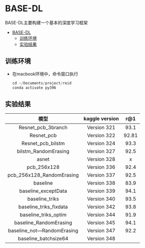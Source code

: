 
# BASE-DL

BASE-DL主要构建一个基本的深度学习框架

- [BASE-DL](#base-dl)
  - [训练环境](#训练环境)
  - [实验结果](#实验结果)


## 训练环境  

- 在macbook环境中，命令窗口执行

    ```python 
    cd ~/Documents/project/reid
    conda activate py396
    ```

## 实验结果

|            模型            | kaggle version |  r@1  |
| :------------------------: | :------------: | :---: |
|     Resnet_pcb_3branch     |  Version 321   | 93.1  |
|         Resnet_pcb         |  Version 322   | 92.81 |
|     Resnet_pcb_bilstm      |  Version 324   | 93.3  |
|    bilstm_RandomErasing    |  Version 327   | 92.5  |
|           asnet            |  Version 328   |   x   |
|        pcb_256x128         |  Version 336   | 92.4  |
| pcb_256x128_RandomErasing  |  Version 337   | 92.5  |
|          baseline          |  Version 338   | 83.9  |
|    baseline_exceptData     |  Version 339   | 94.1  |
|       baseline_triks       |  Version 340   | 93.5  |
|   baseline_triks_fixdata   |  Version 342   | 93.8  |
|    baseline_triks_optim    |  Version 344   | 91.9  |
|   baseline_RandomErasing   |  Version 345   | 94.1  |
| baseline_not—RandomErasing |  Version 347   | 92.2  |
|    baseline_batchsize64    |  Version 348   |       |
